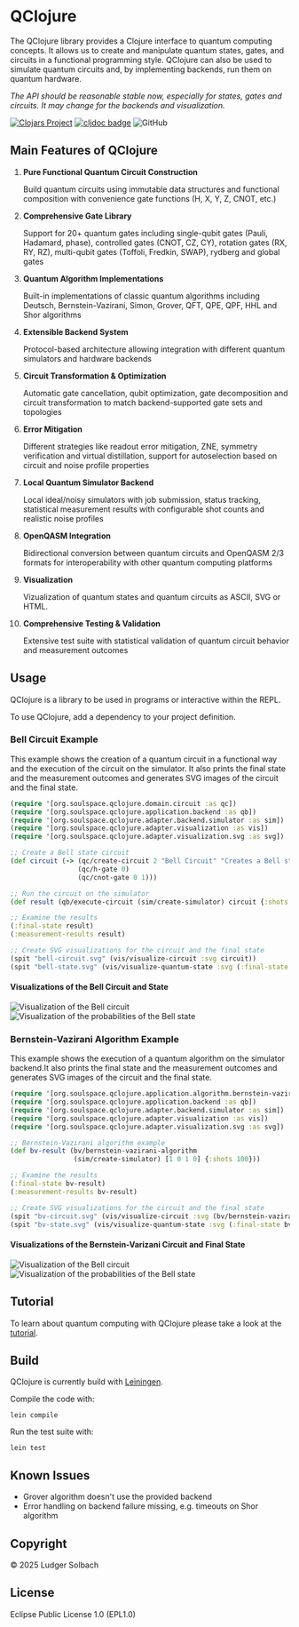 # QClojure
The QClojure library provides a Clojure interface to quantum computing concepts. It allows us to create and manipulate quantum states, gates, and circuits in a functional programming style. QClojure can also be used to simulate quantum circuits and, by implementing backends, run them on quantum hardware.

*The API should be reasonable stable now, especially for states, gates and circuits. It may change for the backends and visualization.*

[![Clojars Project](https://img.shields.io/clojars/v/org.soulspace/qclojure.svg)](https://clojars.org/org.soulspace/qclojure)
[![cljdoc badge](https://cljdoc.org/badge/org.soulspace/qclojure)](https://cljdoc.org/d/org.soulspace/qclojure)
![GitHub](https://img.shields.io/github/license/lsolbach/QClojure)

## Main Features of QClojure
1. **Pure Functional Quantum Circuit Construction**

   Build quantum circuits using immutable data structures and functional composition with convenience gate functions (H, X, Y, Z, CNOT, etc.)

2. **Comprehensive Gate Library**

   Support for 20+ quantum gates including single-qubit gates (Pauli, Hadamard, phase), controlled gates (CNOT, CZ, CY), rotation gates (RX, RY, RZ), multi-qubit gates (Toffoli, Fredkin, SWAP), rydberg and global gates

3. **Quantum Algorithm Implementations**

   Built-in implementations of classic quantum algorithms including Deutsch, Bernstein-Vazirani, Simon, Grover, QFT, QPE, QPF, HHL and Shor algorithms

4. **Extensible Backend System**

   Protocol-based architecture allowing integration with different quantum simulators and hardware backends

5. **Circuit Transformation & Optimization**

   Automatic gate cancellation, qubit optimization, gate decomposition and circuit transformation to match backend-supported gate sets and topologies

6. **Error Mitigation**
   
   Different strategies like readout error mitigation, ZNE, symmetry verification and virtual distillation, support for autoselection based on circuit and noise profile properties

6. **Local Quantum Simulator Backend**

   Local ideal/noisy simulators with job submission, status tracking, statistical measurement results with configurable shot counts and realistic noise profiles

7. **OpenQASM Integration**

   Bidirectional conversion between quantum circuits and OpenQASM 2/3 formats for interoperability with other quantum computing platforms

8. **Visualization**

   Vizualization of quantum states and quantum circuits as ASCII, SVG or HTML.

9. **Comprehensive Testing & Validation**

   Extensive test suite with statistical validation of quantum circuit behavior and measurement outcomes

## Usage
QClojure is a library to be used in programs or interactive within the REPL.

To use QClojure, add a dependency to your project definition.

### Bell Circuit Example
This example shows the creation of a quantum circuit in a functional way and
the execution of the circuit on the simulator. It also prints the final state
and the measurement outcomes and generates SVG images of the circuit and the
final state.

```clojure
(require '[org.soulspace.qclojure.domain.circuit :as qc])
(require '[org.soulspace.qclojure.application.backend :as qb])
(require '[org.soulspace.qclojure.adapter.backend.simulator :as sim])
(require '[org.soulspace.qclojure.adapter.visualization :as vis])
(require '[org.soulspace.qclojure.adapter.visualization.svg :as svg])

;; Create a Bell state circuit
(def circuit (-> (qc/create-circuit 2 "Bell Circuit" "Creates a Bell state")
                 (qc/h-gate 0)
                 (qc/cnot-gate 0 1)))

;; Run the circuit on the simulator
(def result (qb/execute-circuit (sim/create-simulator) circuit {:shots 1000}))

;; Examine the results
(:final-state result)
(:measurement-results result)

;; Create SVG visualizations for the circuit and the final state
(spit "bell-circuit.svg" (vis/visualize-circuit :svg circuit))
(spit "bell-state.svg" (vis/visualize-quantum-state :svg (:final-state result)))
```

#### Visualizations of the Bell Circuit and State
![Visualization of the Bell circuit](/doc/images/bell-circuit.svg)
![Visualization of the probabilities of the Bell state](/doc/images/bell-state.svg)

### Bernstein-Vazirani Algorithm Example
This example shows the execution of a quantum algorithm on the simulator backend.It also prints the final state and the measurement outcomes and generates SVG
images of the circuit and the final state.

```clojure
(require '[org.soulspace.qclojure.application.algorithm.bernstein-vazirani :as bv])
(require '[org.soulspace.qclojure.application.backend :as qb])
(require '[org.soulspace.qclojure.adapter.backend.simulator :as sim])
(require '[org.soulspace.qclojure.adapter.visualization :as vis])
(require '[org.soulspace.qclojure.adapter.visualization.svg :as svg])

;; Bernstein-Vazirani algorithm example
(def bv-result (bv/bernstein-vazirani-algorithm
                (sim/create-simulator) [1 0 1 0] {:shots 100}))

;; Examine the results
(:final-state bv-result)
(:measurement-results bv-result)

;; Create SVG visualizations for the circuit and the final state
(spit "bv-circuit.svg" (vis/visualize-circuit :svg (bv/bernstein-vazirani-circuit [1 0 1 0])))
(spit "bv-state.svg" (vis/visualize-quantum-state :svg (:final-state bv-result)))
```

#### Visualizations of the Bernstein-Varizani Circuit and Final State
![Visualization of the Bell circuit](/doc/images/bv-circuit.svg)
![Visualization of the probabilities of the Bell state](/doc/images/bv-state.svg)

## Tutorial
To learn about quantum computing with QClojure please take a look at the [tutorial](/notebook/tutorial.clj).

## Build
QClojure is currently build with [Leiningen](https://leiningen.org/).

Compile the code with:

```
lein compile
```

Run the test suite with:

```
lein test
```

## Known Issues
* Grover algorithm doesn't use the provided backend
* Error handling on backend failure missing, e.g. timeouts on Shor algorithm

## Copyright
© 2025 Ludger Solbach

## License
Eclipse Public License 1.0 (EPL1.0)

